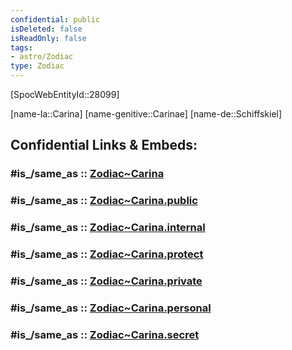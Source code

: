 ```yaml
---
confidential: public
isDeleted: false
isReadOnly: false
tags:
- astro/Zodiac
type: Zodiac
---
```


[SpocWebEntityId::28099]



[name-la::Carina]
[name-genitive::Carinae]
[name-de::Schiffskiel]


## Confidential Links & Embeds: 

### #is_/same_as :: [Zodiac~Carina](/_Standards/Astronomy/Star~Constellation/Zodiac~Carina.md) 

### #is_/same_as :: [Zodiac~Carina.public](/_public/Astronomy/Star~Constellation/Zodiac~Carina.public.md) 

### #is_/same_as :: [Zodiac~Carina.internal](/_internal/Astronomy/Star~Constellation/Zodiac~Carina.internal.md) 

### #is_/same_as :: [Zodiac~Carina.protect](/_protect/Astronomy/Star~Constellation/Zodiac~Carina.protect.md) 

### #is_/same_as :: [Zodiac~Carina.private](/_private/Astronomy/Star~Constellation/Zodiac~Carina.private.md) 

### #is_/same_as :: [Zodiac~Carina.personal](/_personal/Astronomy/Star~Constellation/Zodiac~Carina.personal.md) 

### #is_/same_as :: [Zodiac~Carina.secret](/_secret/Astronomy/Star~Constellation/Zodiac~Carina.secret.md)


